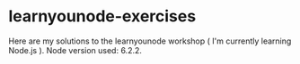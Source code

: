 # learnyounode-exercises
Here are my solutions to the learnyounode workshop ( I'm currently learning Node.js ).
Node version used: 6.2.2.
